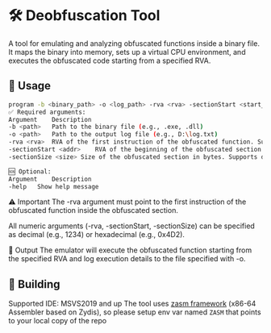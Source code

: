 # 🛠️ Deobfuscation Tool

A tool for emulating and analyzing obfuscated functions inside a binary file. It maps the binary into memory, sets up a virtual CPU environment, and executes the obfuscated code starting from a specified RVA.

## 🚀 Usage

```bash
program -b <binary_path> -o <log_path> -rva <rva> -sectionStart <start_addr> -sectionSize <size>
✅ Required arguments:
Argument	Description
-b <path>	Path to the binary file (e.g., .exe, .dll)
-o <path>	Path to the output log file (e.g., D:\log.txt)
-rva <rva>	RVA of the first instruction of the obfuscated function. Supports decimal or hexadecimal formats
-sectionStart <addr>	RVA of the beginning of the obfuscated section. Supports decimal or hexadecimal formats
-sectionSize <size>	Size of the obfuscated section in bytes. Supports decimal or hexadecimal formats

🆘 Optional:
Argument	Description
-help	Show help message
```

⚠️ Important
The -rva argument must point to the first instruction of the obfuscated function inside the obfuscated section.

All numeric arguments (-rva, -sectionStart, -sectionSize) can be specified as decimal (e.g., 1234) or hexadecimal (e.g., 0x4D2).

📄 Output
The emulator will execute the obfuscated function starting from the specified RVA and log execution details to the file specified with -o.

## 🚀 Building
Supported IDE: MSVS2019 and up
The tool uses [zasm framework](https://github.com/zyantific/zasm) (x86-64 Assembler based on Zydis), so please setup env var named `ZASM` that points to your local copy of the repo
